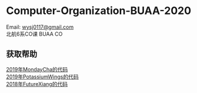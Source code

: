 # Computer-Organization-BUAA-2020

Email: wysj0117@gmail.com  
北航6系CO课 BUAA CO

## 获取帮助

[2019年MondayCha的代码](https://github.com/MondayCha/BUAA-CO-2019)  
[2019年PotassiumWings的代码](https://github.com/PotassiumWings/BUAA-CO-2019)  
[2018年FutureXiang的代码](https://github.com/FutureXiang/ComputerOrganization-BUAA)

